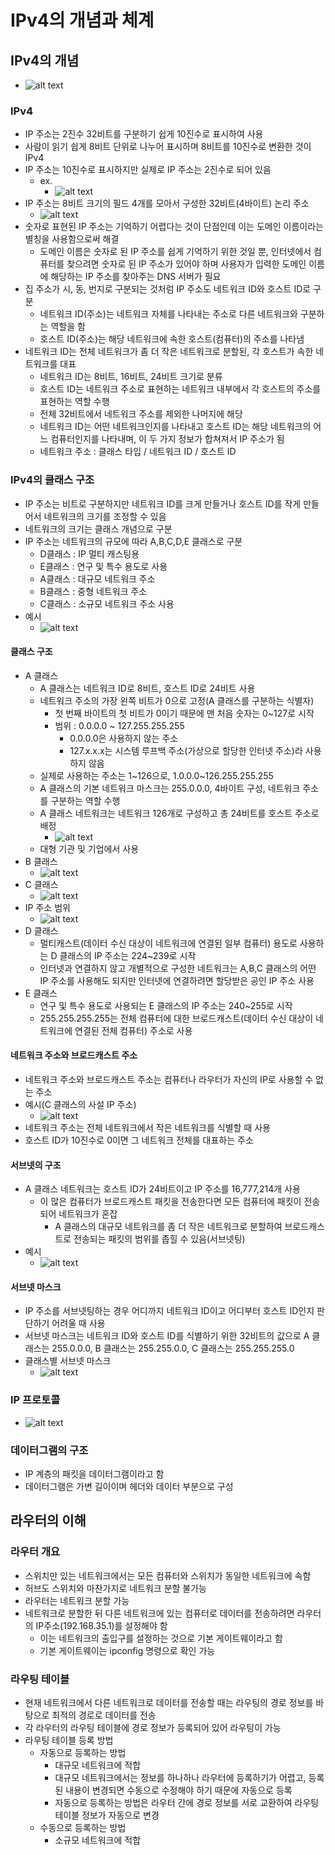 # IPv4의 개념과 체계

## IPv4의 개념

- ![alt text](image-10.png)

### IPv4

- IP 주소는 2진수 32비트를 구분하기 쉽게 10진수로 표시하여 사용
- 사람이 읽기 쉽게 8비트 단위로 나누어 표시하며 8비트를 10진수로 변환한 것이 IPv4
- IP 주소는 10진수로 표시하지만 실제로 IP 주소는 2진수로 되어 있음
  - ex.
    - ![alt text](image-11.png)
- IP 주소는 8비트 크기의 필드 4개를 모아서 구성한 32비트(4바이트) 논리 주소
  - ![alt text](image-12.png)
- 숫자로 표현된 IP 주소는 기억하기 어렵다는 것이 단점인데 이는 도메인 이름이라는 별칭을 사용함으로써 해결
  - 도메인 이름은 숫자로 된 IP 주소를 쉽게 기억하기 위한 것일 뿐, 인터넷에서 컴퓨터를 찾으려면 숫자로 된 IP 주소가 있어야 하며 사용자가 입력한 도메인 이름에 해당하는 IP 주소를 찾아주는 DNS 서버가 필요
- 집 주소가 시, 동, 번지로 구분되는 것처럼 IP 주소도 네트워크 ID와 호스트 ID로 구분
  - 네트워크 ID(주소)는 네트워크 자체를 나타내는 주소로 다른 네트워크와 구분하는 역할을 함
  - 호스트 ID(주소)는 해당 네트워크에 속한 호스트(컴퓨터)의 주소를 나타냄
- 네트워크 ID는 전체 네트워크가 좀 더 작은 네트워크로 분할된, 각 호스트가 속한 네트워크를 대표
  - 네트워크 ID는 8비트, 16비트, 24비트 크기로 분류
  - 호스트 ID는 네트워크 주소로 표현하는 네트워크 내부에서 각 호스트의 주소를 표현하는 역할 수행
  - 전체 32비트에서 네트워크 주소를 제외한 나머지에 해당
  - 네트워크 ID는 어떤 네트워크인지를 나타내고 호스트 ID는 해당 네트워크의 어느 컴퓨터인지를 나타내며, 이 두 가지 정보가 합쳐져서 IP 주소가 됨
  - 네트워크 주소 : 클래스 타입 / 네트워크 ID / 호스트 ID

### IPv4의 클래스 구조

- IP 주소는 비트로 구분하지만 네트워크 ID를 크게 만들거나 호스트 ID를 작게 만들어서 네트워크의 크기를 조정할 수 있음
- 네트워크의 크기는 클래스 개념으로 구분
- IP 주소는 네트워크의 규모에 따라 A,B,C,D,E 클래스로 구분
  - D클래스 : IP 멀티 캐스팅용
  - E클래스 : 연구 및 특수 용도로 사용
  - A클래스 : 대규모 네트워크 주소
  - B클래스 : 중형 네트워크 주소
  - C클래스 : 소규모 네트워크 주소 사용
- 예시
  - ![alt text](image-13.png)

#### 클래스 구조

- A 클래스
  - A 클래스는 네트워크 ID로 8비트, 호스트 ID로 24비트 사용
  - 네트워크 주소의 가장 왼쪽 비트가 0으로 고정(A 클래스를 구분하는 식별자)
    - 첫 번째 바이트의 첫 비트가 0이기 때문에 맨 처음 숫자는 0~127로 시작
    - 범위 : 0.0.0.0 ~ 127.255.255.255
      - 0.0.0.0은 사용하지 않는 주소
      - 127.x.x.x는 시스템 루프백 주소(가상으로 할당한 인터넷 주소)라 사용하지 않음
  - 실제로 사용하는 주소는 1~126으로, 1.0.0.0~126.255.255.255
  - A 클래스의 기본 네트워크 마스크는 255.0.0.0, 4바이트 구성, 네트워크 주소를 구분하는 역할 수행
  - A 클래스 네트워크는 네트워크 126개로 구성하고 총 24비트를 호스트 주소로 배정
    - ![alt text](image-14.png)
  - 대형 기관 및 기업에서 사용
- B 클래스
  - ![alt text](image-15.png)
- C 클래스
  - ![alt text](image-16.png)
- IP 주소 범위
  - ![alt text](image-17.png)
- D 클래스
  - 멀티캐스트(데이터 수신 대상이 네트워크에 연결된 일부 컴퓨터) 용도로 사용하는 D 클래스의 IP 주소는 224~239로 시작
  - 인터넷과 연결하지 않고 개별적으로 구성한 네트워크는 A,B,C 클래스의 어떤 IP 주소를 사용해도 되지만 인터넷에 연결하려면 할당받은 공인 IP 주소 사용
- E 클래스
  - 연구 및 특수 용도로 사용되는 E 클래스의 IP 주소는 240~255로 시작
  - 255.255.255.255는 전체 컴퓨터에 대한 브로드캐스트(데이터 수신 대상이 네트워크에 연결된 전체 컴퓨터) 주소로 사용

#### 네트워크 주소와 브로드캐스트 주소

- 네트워크 주소와 브로드캐스트 주소는 컴퓨터나 라우터가 자신의 IP로 사용할 수 없는 주소
- 예시(C 클래스의 사설 IP 주소)
  - ![alt text](image-18.png)
- 네트워크 주소는 전체 네트워크에서 작은 네트워크를 식별할 때 사용
- 호스트 ID가 10진수로 0이면 그 네트워크 전체를 대표하는 주소

#### 서브넷의 구조

- A 클래스 네트워크는 호스트 ID가 24비트이고 IP 주소를 16,777,214개 사용
  - 이 많은 컴퓨터가 브로드캐스트 패킷을 전송한다면 모든 컴퓨터에 패킷이 전송되어 네트워크가 혼잡
    - A 클래스의 대규모 네트워크를 좀 더 작은 네트워크로 분할하여 브로드캐스트로 전송되는 패킷의 범위를 좁힐 수 있음(서브넷팅)
- 예시
  - ![alt text](image-19.png)

#### 서브넷 마스크

- IP 주소를 서브넷팅하는 경우 어디까지 네트워크 ID이고 어디부터 호스트 ID인지 판단하기 어려울 때 사용
- 서브넷 마스크는 네트워크 ID와 호스트 ID를 식별하기 위한 32비트의 값으로 A 클래스는 255.0.0.0, B 클래스는 255.255.0.0, C 클래스는 255.255.255.0
- 클래스별 서브넷 마스크
  - ![alt text](image-20.png)

### IP 프로토콜

- ![alt text](image-21.png)

### 데이터그램의 구조

- IP 계층의 패킷을 데이터그램이라고 함
- 데이터그램은 가변 길이이며 헤더와 데이터 부분으로 구성

## 라우터의 이해

### 라우터 개요

- 스위치만 있는 네트워크에서는 모든 컴퓨터와 스위치가 동일한 네트워크에 속함
- 허브도 스위치와 마찬가지로 네트워크 분할 불가능
- 라우터는 네트워크 분할 가능
- 네트워크로 분할한 뒤 다른 네트워크에 있는 컴퓨터로 데이터를 전송하려면 라우터의 IP주소(192.168.35.1)를 설정해야 함
  - 이는 네트워크의 출입구를 설정하는 것으로 기본 게이트웨이라고 함
  - 기본 게이트웨이는 ipconfig 명령으로 확인 가능

### 라우팅 테이블

- 현재 네트워크에서 다른 네트워크로 데이터를 전송할 때는 라우팅의 경로 정보를 바탕으로 최적의 경로로 데이터를 전송
- 각 라우터의 라우팅 테이블에 경로 정보가 등록되어 있어 라우팅이 가능
- 라우팅 테이블 등록 방법
  - 자동으로 등록하는 방법
    - 대규모 네트워크에 적합
    - 대규모 네트워크에서는 정보를 하나하나 라우터에 등록하기가 어렵고, 등록된 내용이 변경되면 수동으로 수정해야 하기 때문에 자동으로 등록
    - 자동으로 등록하는 방법은 라우터 간에 경로 정보를 서로 교환하여 라우팅 테이블 정보가 자동으로 변경
  - 수동으로 등록하는 방법
    - 소규모 네트워크에 적합
